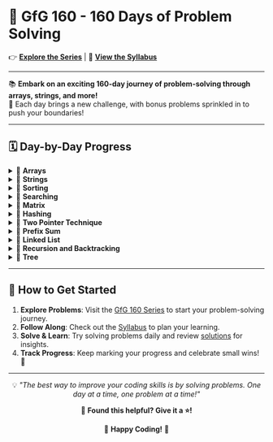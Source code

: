 <div>

# 🎯 GfG 160 - 160 Days of Problem Solving

👉 [**Explore the Series**](https://www.geeksforgeeks.org/courses/gfg-160-series) | 📜 [**View the Syllabus**](https://github.com/keerthisureka/GfG-160/blob/main/GFG%20160%20Series%20-%20Syllabus.pdf)

---

📚 **Embark on an exciting 160-day journey of problem-solving through arrays, strings, and more!**  
🎯 Each day brings a new challenge, with bonus problems sprinkled in to push your boundaries!  

---

## 🗓️ **Day-by-Day Progress**

<details>
<summary>📂 <b>Arrays</b></summary>

- **Day 1**: [Second Largest](https://www.geeksforgeeks.org/batch/gfg-160-problems/track/arrays-gfg-160/problem/second-largest3735) - [Solution](https://github.com/keerthisureka/GfG-160/blob/main/01_Arrays/001_SecondLargest.java)  
- **Day 2**: [Move All Zeroes to End](https://www.geeksforgeeks.org/batch/gfg-160-problems/track/arrays-gfg-160/problem/move-all-zeroes-to-end-of-array0751) - [Solution](https://github.com/keerthisureka/GfG-160/blob/main/01_Arrays/002_MoveAllZeroestoEnd.java)  
- **Day 3**: [Reverse an Array](https://www.geeksforgeeks.org/batch/gfg-160-problems/track/arrays-gfg-160/problem/reverse-an-array) - [Solution](https://github.com/keerthisureka/GfG-160/blob/main/01_Arrays/003_ReverseAnArray.java)  
- **Day 4**: [Rotate Array](https://www.geeksforgeeks.org/batch/gfg-160-problems/track/arrays-gfg-160/problem/rotate-array-by-n-elements-1587115621) - [Solution](https://github.com/keerthisureka/GfG-160/blob/main/01_Arrays/004_RotateArray.java)  
- **Day 5**: [Next Permutation](https://www.geeksforgeeks.org/batch/gfg-160-problems/track/arrays-gfg-160/problem/next-permutation5226) - [Solution](https://github.com/keerthisureka/GfG-160/blob/main/01_Arrays/005_NextPermutation.java)  
- **Day 6**: [Majority Element II](https://www.geeksforgeeks.org/batch/gfg-160-problems/track/arrays-gfg-160/problem/majority-vote) - [Solution](https://github.com/keerthisureka/GfG-160/blob/main/01_Arrays/006_MajorityElementII.java)  
- **Day 7**: [Stock Buy and Sell – Multiple Transaction Allowed](https://www.geeksforgeeks.org/batch/gfg-160-problems/track/arrays-gfg-160/problem/stock-buy-and-sell2615) - [Solution](https://github.com/keerthisureka/GfG-160/blob/main/01_Arrays/007_StockBuyAndSell-MultipleTransactionAllowed.java)  
- **Day 8**: [Stock Buy and Sell – Max One Transaction Allowed](https://www.geeksforgeeks.org/batch/gfg-160-problems/track/arrays-gfg-160/problem/buy-stock-2) - [Solution](https://github.com/keerthisureka/GfG-160/blob/main/01_Arrays/008_StockBuyAndSell-MaxOneTransactionAllowed.java)  
- **Day 9**: [Minimize the Heights II](https://www.geeksforgeeks.org/batch/gfg-160-problems/track/arrays-gfg-160/problem/minimize-the-heights3351) - [Solution](https://github.com/keerthisureka/GfG-160/blob/main/01_Arrays/009_MinimizeTheHeightsII.java)  
- **Day 10**: [Kadane's Algorithm](https://www.geeksforgeeks.org/batch/gfg-160-problems/track/arrays-gfg-160/problem/kadanes-algorithm-1587115620) - [Solution](https://github.com/keerthisureka/GfG-160/blob/main/01_Arrays/010_KadanesAlgorithm.java)  
- **Day 11**: [Maximum Product Subarray](https://www.geeksforgeeks.org/batch/gfg-160-problems/track/arrays-gfg-160/problem/maximum-product-subarray3604) - [Solution](https://github.com/keerthisureka/GfG-160/blob/main/01_Arrays/011_MaximumProductSubarray.java)  
- **Day 12**: [Max Circular Subarray Sum](https://www.geeksforgeeks.org/batch/gfg-160-problems/track/arrays-gfg-160/problem/max-circular-subarray-sum-1587115620) - [Solution](https://github.com/keerthisureka/GfG-160/blob/main/01_Arrays/012_MaxCircularSubarraySum.java)  
- **Day 13**: [Smallest Positive Missing Number](https://www.geeksforgeeks.org/batch/gfg-160-problems/track/arrays-gfg-160/problem/smallest-positive-missing-number-1587115621) - [Solution](https://github.com/keerthisureka/GfG-160/blob/main/01_Arrays/013_SmallestPositiveMissingNumber.java)  
- **Bonus Problem 1**: [Split Array In Three Equal Sum Subarrays](https://www.geeksforgeeks.org/batch/gfg-160-problems/track/array-bonus-problems/problem/split-array-in-three-equal-sum-subarrays) - [Solution](https://github.com/keerthisureka/GfG-160/blob/main/01_Arrays/B01_SplitArrayInThreeEqualSumSubarrays.java)  
- **Bonus Problem 2**: [Repetitive Addition Of Digits](https://www.geeksforgeeks.org/batch/gfg-160-problems/track/array-bonus-problems/problem/repetitive-addition-of-digits2221) - [Solution](https://github.com/keerthisureka/GfG-160/blob/main/01_Arrays/B02_RepetitiveAdditionOfDigits.java)  
- **Bonus Problem 3**: [Maximize Number of 1's](https://www.geeksforgeeks.org/batch/gfg-160-problems/track/array-bonus-problems/problem/maximize-number-of-1s0905) - [Solution](https://github.com/keerthisureka/GfG-160/blob/main/01_Arrays/B03_MaximizeNumberOf1s.java)  
- **Bonus Problem 4**: [Last Moment Before All Ants Fall Out of a Plank](https://www.geeksforgeeks.org/batch/gfg-160-problems/track/array-bonus-problems/problem/last-moment-before-all-ants-fall-out-of-a-plank) - [Solution](https://github.com/keerthisureka/GfG-160/blob/main/01_Arrays/B04_LastMomentBeforeAllAntsFallOutOfAPlank.java)  

</details>


<details>
<summary>📂 <b>Strings</b></summary>

- **Day 14**: [Implement Atoi](https://www.geeksforgeeks.org/batch/gfg-160-problems/track/string-gfg-160/problem/implement-atoi) - [Solution](https://github.com/keerthisureka/GfG-160/blob/main/02_Strings/014_ImplementAtoi.java)  
- **Day 15**: [Add Binary Strings](https://www.geeksforgeeks.org/batch/gfg-160-problems/track/string-gfg-160/problem/add-binary-strings3805) - [Solution](https://github.com/keerthisureka/GfG-160/blob/main/02_Strings/015_AddBinaryStrings.java)  
- **Day 16**: [Anagram](https://www.geeksforgeeks.org/batch/gfg-160-problems/track/string-gfg-160/problem/anagram-1587115620) - [Solution](https://github.com/keerthisureka/GfG-160/blob/main/02_Strings/016_Anagram.java)  
- **Day 17**: [Non Repeating Character](https://www.geeksforgeeks.org/batch/gfg-160-problems/track/string-gfg-160/problem/non-repeating-character-1587115620) - [Solution](https://github.com/keerthisureka/GfG-160/blob/main/02_Strings/017_NonRepeatingCharacter.java)  
- **Day 18**: [Search Pattern (KMP-Algorithm)](https://www.geeksforgeeks.org/batch/gfg-160-problems/track/string-gfg-160/problem/search-pattern0205) - [Solution](https://github.com/keerthisureka/GfG-160/blob/main/02_Strings/018_SearchPattern-KMP.java)  
- **Day 19**: [Min Chars to Add for Palindrome](https://www.geeksforgeeks.org/batch/gfg-160-problems/track/string-gfg-160/problem/minimum-characters-to-be-added-at-front-to-make-string-palindrome) - [Solution](https://github.com/keerthisureka/GfG-160/blob/main/02_Strings/019_MinCharsToAddForPalindrome.java)  
- **Day 20**: [Strings Rotations of Each Other](https://www.geeksforgeeks.org/batch/gfg-160-problems/track/string-gfg-160/problem/check-if-strings-are-rotations-of-each-other-or-not-1587115620) - [Solution](https://github.com/keerthisureka/GfG-160/blob/main/02_Strings/020_StringsRotationsOfEachOther.java)  
- **Bonus 5**: [Fizz Buzz](https://www.geeksforgeeks.org/batch/gfg-160-problems/track/string-bonus-problems/problem/fizz-buzz) - [Solution](https://github.com/keerthisureka/GfG-160/blob/main/02_Strings/B05_FizzBuzz.java)  
- **Bonus 6**: [CamelCase Pattern Matching](https://www.geeksforgeeks.org/batch/gfg-160-problems/track/string-bonus-problems/problem/camelcase-pattern-matching2259) - [Solution](https://github.com/keerthisureka/GfG-160/blob/main/02_Strings/B06_CamelCasePatternMatching.java)  
- **Bonus 7**: [Palindrome Sentence](https://www.geeksforgeeks.org/batch/gfg-160-problems/track/string-bonus-problems/problem/string-palindromic-ignoring-spaces4723) - [Solution](https://github.com/keerthisureka/GfG-160/blob/main/02_Strings/B07_PalindromeSentence.java)  
- **Bonus 8**: [Minimum repeat to make substring](https://www.geeksforgeeks.org/batch/gfg-160-problems/track/string-bonus-problems/problem/minimum-times-a-has-to-be-repeated-such-that-b-is-a-substring-of-it--170645) - [Solution](https://github.com/keerthisureka/GfG-160/blob/main/02_Strings/B08_MinimumRepeatToMakeSubstring.java)  
- **Bonus 9**: [Longest Prefix Suffix](https://www.geeksforgeeks.org/batch/gfg-160-problems/track/string-bonus-problems/problem/longest-prefix-suffix2527) - [Solution](https://github.com/keerthisureka/GfG-160/blob/main/02_Strings/B09_LongestPrefixSuffix.java)  
- **Bonus 10**: [Integer to Words](https://www.geeksforgeeks.org/batch/gfg-160-problems/track/string-bonus-problems/problem/number-to-words0335) - [Solution](https://github.com/keerthisureka/GfG-160/blob/main/02_Strings/B10_IntegerToWords.java)  

</details>


<details>
<summary>📂 <b>Sorting</b></summary>

- **Day 21**: [Sort 0s, 1s and 2s](https://www.geeksforgeeks.org/batch/gfg-160-problems/track/sorting-gfg-160/problem/sort-an-array-of-0s-1s-and-2s4231) - [Solution](https://github.com/keerthisureka/GfG-160/blob/main/03_Sorting/021_Sort0s1sAnd2s.java)  
- **Day 22**: [Find H-Index](https://www.geeksforgeeks.org/batch/gfg-160-problems/track/sorting-gfg-160/problem/find-h-index--165609) - [Solution](https://github.com/keerthisureka/GfG-160/blob/main/03_Sorting/022_FindHIndex.java)  
- **Day 23**: [Count Inversions](https://www.geeksforgeeks.org/batch/gfg-160-problems/track/sorting-gfg-160/problem/inversion-of-array-1587115620) - [Solution](https://github.com/keerthisureka/GfG-160/blob/main/03_Sorting/023_CountInversions.java)  
- **Day 24**: [Overlapping Intervals](https://www.geeksforgeeks.org/batch/gfg-160-problems/track/sorting-gfg-160/problem/overlapping-intervals--170633) - [Solution](https://github.com/keerthisureka/GfG-160/blob/main/03_Sorting/024_OverlappingIntervals.java)  
- **Day 25**: [Insert Interval](https://www.geeksforgeeks.org/batch/gfg-160-problems/track/sorting-gfg-160/problem/insert-interval-1666733333) - [Solution](https://github.com/keerthisureka/GfG-160/blob/main/03_Sorting/025_InsertInterval.java)  
- **Day 26**: [Non-overlapping Intervals](https://www.geeksforgeeks.org/batch/gfg-160-problems/track/sorting-gfg-160/problem/non-overlapping-intervals) - [Solution](https://github.com/keerthisureka/GfG-160/blob/main/03_Sorting/026_Non-overlappingIntervals.java)  
- **Day 27**: [Merge Without Extra Space](https://www.geeksforgeeks.org/batch/gfg-160-problems/track/sorting-gfg-160/problem/merge-two-sorted-arrays-1587115620) - [Solution](https://github.com/keerthisureka/GfG-160/blob/main/03_Sorting/027_MergeWithoutExtraSpace.java)  
- **Bonus 11**: [Minimum Sum](https://www.geeksforgeeks.org/batch/gfg-160-problems/track/sorting-bonus-problems/problem/minimum-sum4058) - [Solution](https://github.com/keerthisureka/GfG-160/blob/main/03_Sorting/B11_MinimumSum.java)  

</details>


<details>
<summary>📂 <b>Searching</b></summary>

- **Day 28**: [Number of occurrence](https://www.geeksforgeeks.org/batch/gfg-160-problems/track/searching-gfg-160/problem/number-of-occurrence2259) - [Solution](https://github.com/keerthisureka/GfG-160/blob/main/04_Searching/028_NumberOfOccurrence.java)
- **Day 29**: [Sorted and Rotated Minimum](https://www.geeksforgeeks.org/batch/gfg-160-problems/track/searching-gfg-160/problem/minimum-element-in-a-sorted-and-rotated-array3611) - [Solution](https://github.com/keerthisureka/GfG-160/blob/main/04_Searching/029_SortedAndRotatedMinimum.java)
- **Day 30**: [Search in Rotated Sorted Array](https://www.geeksforgeeks.org/batch/gfg-160-problems/track/searching-gfg-160/problem/search-in-a-rotated-array4618) - [Solution](https://github.com/keerthisureka/GfG-160/blob/main/04_Searching/030_SearchInRotatedSortedArray.java)
- **Day 31**: [Peak Element](https://www.geeksforgeeks.org/batch/gfg-160-problems/track/searching-gfg-160/problem/peak-element8) - [Solution](https://github.com/keerthisureka/GfG-160/blob/main/04_Searching/031_PeakElement.java)
- **Day 32**: [K-th element of two Arrays](https://www.geeksforgeeks.org/batch/gfg-160-problems/track/searching-gfg-160/problem/k-th-element-of-two-sorted-array1317) - [Solution](https://github.com/keerthisureka/GfG-160/blob/main/04_Searching/032_K-thElementOfTwoArrays.java)
- **Day 33**: [Aggressive Cows](https://www.geeksforgeeks.org/batch/gfg-160-problems/track/searching-gfg-160/problem/aggressive-cows) - [Solution](https://github.com/keerthisureka/GfG-160/blob/main/04_Searching/033_AggressiveCows.java)
- **Day 34**: [Allocate Minimum Pages](https://www.geeksforgeeks.org/batch/gfg-160-problems/track/searching-gfg-160/problem/allocate-minimum-number-of-pages0937) - [Solution](https://github.com/keerthisureka/GfG-160/blob/main/04_Searching/034_AllocateMinimumPages.java)
- **Day 35**: [Kth Missing Positive Number in a Sorted Array](https://www.geeksforgeeks.org/batch/gfg-160-problems/track/searching-gfg-160/problem/kth-missing-positive-number-in-a-sorted-array) - [Solution](https://github.com/keerthisureka/GfG-160/blob/main/04_Searching/035_KthMissingPositiveNumberInASortedArray.java)

</details>


<details>
<summary>📂 <b>Matrix</b></summary>

- **Day 36**: [Spirally traversing a matrix](https://www.geeksforgeeks.org/batch/gfg-160-problems/track/matrix-gfg-160/problem/spirally-traversing-a-matrix-1587115621) - [Solution](https://github.com/keerthisureka/GfG-160/blob/main/05_Matrix/036_SpirallyTraversingAMatrix.java)
- **Day 37**: [Rotate by 90 degree](https://www.geeksforgeeks.org/batch/gfg-160-problems/track/matrix-gfg-160/problem/rotate-by-90-degree-1587115621) - [Solution](https://github.com/keerthisureka/GfG-160/blob/main/05_Matrix/037_RotateBy90Degree.java)
- **Day 38**: [Search in a Row-Column sorted matrix](https://www.geeksforgeeks.org/batch/gfg-160-problems/track/matrix-gfg-160/problem/search-in-a-matrix17201720) - [Solution](https://github.com/keerthisureka/GfG-160/blob/main/05_Matrix/038_SearchInARow-ColumnSortedMatrix.java)
- **Day 39**: [Search in a row-wise sorted matrix](https://www.geeksforgeeks.org/batch/gfg-160-problems/track/matrix-gfg-160/problem/search-in-a-row-wise-sorted-matrix) - [Solution](https://github.com/keerthisureka/GfG-160/blob/main/05_Matrix/039_SearchInARow-wiseSortedMatrix.java)
- **Day 40**: [Search in a sorted Matrix](https://www.geeksforgeeks.org/batch/gfg-160-problems/track/matrix-gfg-160/problem/search-in-a-matrix-1587115621) - [Solution](https://github.com/keerthisureka/GfG-160/blob/main/05_Matrix/040_SearchInASortedMatrix.java)
- **Day 41**: [Set Matrix Zeroes](https://www.geeksforgeeks.org/batch/gfg-160-problems/track/matrix-gfg-160/problem/set-matrix-zeroes) - [Solution](https://github.com/keerthisureka/GfG-160/blob/main/05_Matrix/041_SetMatrixZeroes.java)

</details>


<details>
<summary>📂 <b>Hashing</b></summary>

- **Day 42**: [Two Sum - Pair with Given Sum](https://www.geeksforgeeks.org/batch/gfg-160-problems/track/hashing-gfg-160/problem/key-pair5616) - [Solution](https://github.com/keerthisureka/GfG-160/blob/main/06_Hashing/042_TwoSum-PairWithGivenSum.java)
- **Day 43**: [Count pairs with given sum](https://www.geeksforgeeks.org/batch/gfg-160-problems/track/hashing-gfg-160/problem/count-pairs-with-given-sum--150253) - [Solution](https://github.com/keerthisureka/GfG-160/blob/main/06_Hashing/043_CountPairsWithGivenSum.java)
- **Day 44**: [Find All Triplets with Zero Sum](https://www.geeksforgeeks.org/batch/gfg-160-problems/track/hashing-gfg-160/problem/find-all-triplets-with-zero-sum) - [Solution](https://github.com/keerthisureka/GfG-160/blob/main/06_Hashing/044_FindAllTripletsWithZeroSum.java)
- **Day 45**: [Intersection of Two arrays with Duplicate Elements](https://www.geeksforgeeks.org/batch/gfg-160-problems/track/hashing-gfg-160/problem/intersection-of-two-arrays-with-duplicate-elements) - [Solution](https://github.com/keerthisureka/GfG-160/blob/main/06_Hashing/045_IntersectionOfTwoArraysWithDuplicateElements.java)
- **Day 46**: [Union of Arrays with Duplicates](https://www.geeksforgeeks.org/batch/gfg-160-problems/track/hashing-gfg-160/problem/union-of-two-arrays3538) - [Solution](https://github.com/keerthisureka/GfG-160/blob/main/06_Hashing/046_UnionOfArraysWithDuplicates.java)
- **Day 47**: [Longest Consecutive Subsequence](https://www.geeksforgeeks.org/batch/gfg-160-problems/track/hashing-gfg-160/problem/longest-consecutive-subsequence2449) - [Solution](https://github.com/keerthisureka/GfG-160/blob/main/06_Hashing/047_LongestConsecutiveSubsequence.java)
- **Day 48**: [Print Anagrams Together](https://www.geeksforgeeks.org/batch/gfg-160-problems/track/hashing-gfg-160/problem/print-anagrams-together) - [Solution](https://github.com/keerthisureka/GfG-160/blob/main/06_Hashing/048_PrintAnagramsTogether.java)
- **Day 49**: [Subarrays with sum K](https://www.geeksforgeeks.org/batch/gfg-160-problems/track/hashing-gfg-160/problem/subarrays-with-sum-k) - [Solution](https://github.com/keerthisureka/GfG-160/blob/main/06_Hashing/049_SubarraysWithSumK.java)
- **Day 50**: [Count Subarrays with given XOR](https://www.geeksforgeeks.org/batch/gfg-160-problems/track/hashing-gfg-160/problem/count-subarray-with-given-xor) - [Solution](https://github.com/keerthisureka/GfG-160/blob/main/06_Hashing/050_CountSubarraysWithGivenXOR.java)

</details>


<details>
<summary>📂 <b>Two Pointer Technique</b></summary>

- **Day 51**: [Count all triplets with given sum in sorted array](https://www.geeksforgeeks.org/batch/gfg-160-problems/track/two-pointer-technique-gfg-160/problem/count-all-triplets-with-given-sum-in-sorted-array) - [Solution](https://github.com/keerthisureka/GfG-160/blob/main/07_Two%20Pointer%20Technique/051_CountAllTripletsWithGivenSumInSortedArray.java)  
- **Day 52**: [Count Pairs whose sum is less than target](https://www.geeksforgeeks.org/batch/gfg-160-problems/track/two-pointer-technique-gfg-160/problem/count-pairs-whose-sum-is-less-than-target) - [Solution](https://github.com/keerthisureka/GfG-160/blob/main/07_Two%20Pointer%20Technique/052_CountPairsWhoseSumIsLessThanTarget.java)  
- **Day 53**: [Sum Pair closest to target](https://www.geeksforgeeks.org/batch/gfg-160-problems/track/two-pointer-technique-gfg-160/problem/pair-in-array-whose-sum-is-closest-to-x1124) - [Solution](https://github.com/keerthisureka/GfG-160/blob/main/07_Two%20Pointer%20Technique/053_SumPairClosestToTarget.java)  
- **Day 54**: [Pair with given sum in a sorted array](https://www.geeksforgeeks.org/batch/gfg-160-problems/track/two-pointer-technique-gfg-160/problem/pair-with-given-sum-in-a-sorted-array4940) - [Solution](https://github.com/keerthisureka/GfG-160/blob/main/07_Two%20Pointer%20Technique/054_PairWithGivenSumInASortedArray.java)  
- **Day 55**: [Count the number of possible triangles](https://www.geeksforgeeks.org/batch/gfg-160-problems/track/two-pointer-technique-gfg-160/problem/count-possible-triangles-1587115620) - [Solution](https://github.com/keerthisureka/GfG-160/blob/main/07_Two%20Pointer%20Technique/055_CountTheNumberOfPossibleTriangles.java)  
- **Day 56**: [Indexes of Subarray Sum](https://www.geeksforgeeks.org/batch/gfg-160-problems/track/two-pointer-technique-gfg-160/problem/subarray-with-given-sum-1587115621) - [Solution](https://github.com/keerthisureka/GfG-160/blob/main/07_Two%20Pointer%20Technique/056_IndexesOfSubarraySum.java)  
- **Day 57**: [Count distinct elements in every window](https://www.geeksforgeeks.org/batch/gfg-160-problems/track/two-pointer-technique-gfg-160/problem/count-distinct-elements-in-every-window) - [Solution](https://github.com/keerthisureka/GfG-160/blob/main/07_Two%20Pointer%20Technique/057_CountDistinctElementsInEveryWindow.java)  
- **Day 58**: [Longest substring with distinct characters](https://www.geeksforgeeks.org/batch/gfg-160-problems/track/two-pointer-technique-gfg-160/problem/longest-distinct-characters-in-string5848) - [Solution](https://github.com/keerthisureka/GfG-160/blob/main/07_Two%20Pointer%20Technique/058_LongestSubstringWithDistinctCharacters.java)  
- **Day 59**: [Trapping Rain Water](https://www.geeksforgeeks.org/batch/gfg-160-problems/track/two-pointer-technique-gfg-160/problem/trapping-rain-water-1587115621) - [Solution](https://github.com/keerthisureka/GfG-160/blob/main/07_Two%20Pointer%20Technique/059_TrappingRainWater.java)  
- **Day 60**: [Container With Most Water](https://www.geeksforgeeks.org/batch/gfg-160-problems/track/two-pointer-technique-gfg-160/problem/container-with-most-water0535) - [Solution](https://github.com/keerthisureka/GfG-160/blob/main/07_Two%20Pointer%20Technique/060_ContainerWithMostWater.java)  

</details>


<details>
<summary>📂 <b>Prefix Sum</b></summary>

- **Day 61**: [Equilibrium Point](https://www.geeksforgeeks.org/batch/gfg-160-problems/track/prefix-sum-gfg-160/problem/equilibrium-point-1587115620) - [Solution](https://github.com/keerthisureka/GfG-160/blob/main/08_Prefix%20Sum/061_EquilibriumPoint.java)  
- **Day 62**: [Longest Subarray with Sum K](https://www.geeksforgeeks.org/batch/gfg-160-problems/track/prefix-sum-gfg-160/problem/longest-sub-array-with-sum-k0809) - [Solution](https://github.com/keerthisureka/GfG-160/blob/main/08_Prefix%20Sum/062_LongestSubarrayWithSumK.java)  
- **Day 63**: [Largest subarray of 0's and 1's](https://www.geeksforgeeks.org/batch/gfg-160-problems/track/prefix-sum-gfg-160/problem/largest-subarray-of-0s-and-1s) - [Solution](https://github.com/keerthisureka/GfG-160/blob/main/08_Prefix%20Sum/063_LargestSubarrayOf0sAnd1s.java)  
- **Day 64**: [Product array puzzle](https://www.geeksforgeeks.org/batch/gfg-160-problems/track/prefix-sum-gfg-160/problem/product-array-puzzle4525) - [Solution](https://github.com/keerthisureka/GfG-160/blob/main/08_Prefix%20Sum/064_ProductArrayPuzzle.java)  

</details>


<details>
<summary>📂 <b>Linked List</b></summary>

- **Day 65**: [Reverse a linked list](https://www.geeksforgeeks.org/batch/gfg-160-problems/track/linked-list-gfg-160/problem/reverse-a-linked-list) - [Solution](https://github.com/keerthisureka/GfG-160/blob/main/09_Linked%20List/065_ReverseALinkedList.java)  
- **Day 66**: [Rotate a Linked List](https://www.geeksforgeeks.org/batch/gfg-160-problems/track/linked-list-gfg-160/problem/rotate-a-linked-list) - [Solution](https://github.com/keerthisureka/GfG-160/blob/main/09_Linked%20List/066_RotateALinkedList.java)  
- **Day 67**: [Merge two sorted linked lists](https://www.geeksforgeeks.org/batch/gfg-160-problems/track/linked-list-gfg-160/problem/merge-two-sorted-linked-lists) - [Solution](https://github.com/keerthisureka/GfG-160/blob/main/09_Linked%20List/067_MergeTwoSortedLinkedLists.java)  
- **Day 68**: [Linked List Group Reverse](https://www.geeksforgeeks.org/batch/gfg-160-problems/track/linked-list-gfg-160/problem/reverse-a-linked-list-in-groups-of-given-size) - [Solution](https://github.com/keerthisureka/GfG-160/blob/main/09_Linked%20List/068_LinkedListGroupReverse.java)  
- **Day 69**: [Add Number Linked Lists](https://www.geeksforgeeks.org/batch/gfg-160-problems/track/linked-list-gfg-160/problem/add-two-numbers-represented-by-linked-lists) - [Solution](https://github.com/keerthisureka/GfG-160/blob/main/09_Linked%20List/069_AddNumberLinkedLists.java)  
- **Day 70**: [Clone List with Next and Random](https://www.geeksforgeeks.org/batch/gfg-160-problems/track/linked-list-gfg-160/problem/clone-a-linked-list-with-next-and-random-pointer) - [Solution](https://github.com/keerthisureka/GfG-160/blob/main/09_Linked%20List/070_CloneListWithNextAndRandom.java)  
- **Day 71**: [Detect Loop in linked list](https://www.geeksforgeeks.org/batch/gfg-160-problems/track/linked-list-gfg-160/problem/detect-loop-in-linked-list) - [Solution](https://github.com/keerthisureka/GfG-160/blob/main/09_Linked%20List/071_DetectLoopInLinkedList.java)  
- **Day 72**: [Find the first node of loop in linked list](https://www.geeksforgeeks.org/batch/gfg-160-problems/track/linked-list-gfg-160/problem/find-the-first-node-of-loop-in-linked-list--170645) - [Solution](https://github.com/keerthisureka/GfG-160/blob/main/09_Linked%20List/072_FindTheFirstNodeOfLoopInLinkedList.java)  
- **Day 73**: [Remove loop in Linked List](https://www.geeksforgeeks.org/batch/gfg-160-problems/track/linked-list-gfg-160/problem/remove-loop-in-linked-list) - [Solution](https://github.com/keerthisureka/GfG-160/blob/main/09_Linked%20List/073_RemoveLoopInLinkedList.java)  
- **Day 74**: [LRU Cache](https://www.geeksforgeeks.org/batch/gfg-160-problems/track/linked-list-gfg-160/problem/lru-cache) - [Solution](https://github.com/keerthisureka/GfG-160/blob/main/09_Linked%20List/074_LRUCache.java)  

</details>


<details>
<summary>📂 <b>Recursion and Backtracking</b></summary>

- **Day 75**: [Permutations of a String](https://www.geeksforgeeks.org/batch/gfg-160-problems/track/recursion-and-backtracking-gfg-160/problem/permutations-of-a-given-string2041) - [Solution](https://github.com/keerthisureka/GfG-160/blob/main/10_Recursion%20and%20Backtracking/075_PermutationsOfAString.java)
- **Day 76**: [Implement Pow](https://www.geeksforgeeks.org/batch/gfg-160-problems/track/recursion-and-backtracking-gfg-160/problem/powx-n) - [Solution](https://github.com/keerthisureka/GfG-160/blob/main/10_Recursion%20and%20Backtracking/076_ImplementPow.java)
- **Day 77**: [N-Queen Problem](https://www.geeksforgeeks.org/batch/gfg-160-problems/track/recursion-and-backtracking-gfg-160/problem/n-queen-problem0315) - [Solution](https://github.com/keerthisureka/GfG-160/blob/main/10_Recursion%20and%20Backtracking/077_N-QueenProblem.java)
- **Day 78**: [Solve the Sudoku](https://www.geeksforgeeks.org/batch/gfg-160-problems/track/recursion-and-backtracking-gfg-160/problem/solve-the-sudoku-1587115621) - [Solution](https://github.com/keerthisureka/GfG-160/blob/main/10_Recursion%20and%20Backtracking/078_SolveTheSudoku.java)
- **Day 79**: [Word Search](https://www.geeksforgeeks.org/batch/gfg-160-problems/track/recursion-and-backtracking-gfg-160/problem/word-search) - [Solution](https://github.com/keerthisureka/GfG-160/blob/main/10_Recursion%20and%20Backtracking/079_WordSearch.java)

</details>


<details>
<summary>📂 <b>Tree</b></summary>

- **Day 80**: [Level order traversal](https://www.geeksforgeeks.org/batch/gfg-160-problems/track/tree-gfg-160/problem/level-order-traversal) - [Solution](https://github.com/keerthisureka/GfG-160/blob/main/11_Tree/080_LevelOrderTraversal.java)
- **Day 81**: [Height of Binary Tree](https://www.geeksforgeeks.org/batch/gfg-160-problems/track/tree-gfg-160/problem/height-of-binary-tree) - [Solution](https://github.com/keerthisureka/GfG-160/blob/main/11_Tree/081_HeightOfBinaryTree.java)

</details>


---

## 🚀 **How to Get Started**  

1. **Explore Problems**: Visit the [GfG 160 Series](https://www.geeksforgeeks.org/courses/gfg-160-series) to start your problem-solving journey.  
2. **Follow Along**: Check out the [Syllabus](https://github.com/keerthisureka/GfG-160/blob/main/GFG%20160%20Series%20-%20Syllabus.pdf) to plan your learning.  
3. **Solve & Learn**: Try solving problems daily and review [solutions](https://github.com/keerthisureka/GfG-160) for insights.  
4. **Track Progress**: Keep marking your progress and celebrate small wins! 🎉  

---

</div>


<div align="center">

💡 *"The best way to improve your coding skills is by solving problems. One day at a time, one problem at a time!"*  

🙌 **Found this helpful? Give it a ⭐!**  

🌟 **Happy Coding!** 🌟  

</div>